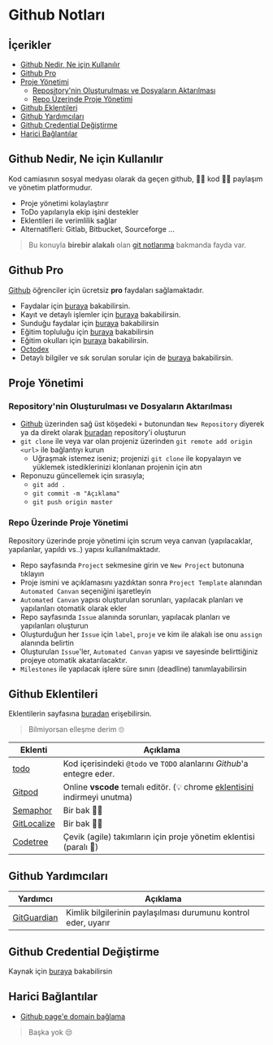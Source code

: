 # Github Notları <!-- omit in toc -->

## İçerikler <!-- omit in toc -->

- [Github Nedir, Ne için Kullanılır](#Github-Nedir-Ne-i%C3%A7in-Kullan%C4%B1l%C4%B1r)
- [Github Pro](#Github-Pro)
- [Proje Yönetimi](#Proje-Y%C3%B6netimi)
  - [Repository'nin Oluşturulması ve Dosyaların Aktarılması](#Repositorynin-Olu%C5%9Fturulmas%C4%B1-ve-Dosyalar%C4%B1n-Aktar%C4%B1lmas%C4%B1)
  - [Repo Üzerinde Proje Yönetimi](#Repo-%C3%9Czerinde-Proje-Y%C3%B6netimi)
- [Github Eklentileri](#Github-Eklentileri)
- [Github Yardımcıları](#Github-Yard%C4%B1mc%C4%B1lar%C4%B1)
- [Github Credential Değiştirme](#Github-Credential-De%C4%9Fi%C5%9Ftirme)
- [Harici Bağlantılar](#Harici-Ba%C4%9Flant%C4%B1lar)

## Github Nedir, Ne için Kullanılır

Kod camiasının sosyal medyası olarak da geçen github, 👩‍💻 kod 👨‍💻 paylaşım ve yönetim platformudur.

- Proje yönetimi kolaylaştırır
- ToDo yapılarıyla ekip işini destekler
- Eklentileri ile verimlilik sağlar
- Alternatifleri: Gitlab, Bitbucket, Sourceforge ...

> Bu konuyla **birebir alakalı** olan [git notlarıma][git notlarım] bakmanda fayda var.

## Github Pro

[Github] öğrenciler için ücretsiz **pro** faydaları sağlamaktadır.

- Faydalar için [buraya][benefits] bakabilirsin.
- Kayıt ve detaylı işlemler için [buraya][github student] bakabilirsin.
- Sunduğu faydalar için [buraya][github dev pack] bakabilirsin
- Eğitim topluluğu için [buraya](https://education.github.community/c/students) bakabilirsin
- Eğitim okulları için [buraya][github education school] bakabilirsin.
- [Octodex][github octodex]
- Detaylı bilgiler ve sık sorulan sorular için de [buraya][details] bakabilirsin.

## Proje Yönetimi

### Repository'nin Oluşturulması ve Dosyaların Aktarılması

- [Github] üzerinden sağ üst köşedeki `+` butonundan `New Repository` diyerek ya da direkt olarak [buradan][github repo oluşturma] repository'i oluşturun
- `git clone` ile veya var olan projeniz üzerinden `git remote add origin <url>` ile bağlantıyı kurun
  - Uğraşmak istemez iseniz; projenizi `git clone` ile kopyalayın ve yüklemek istediklerinizi klonlanan projenin için atın
- Reponuzu güncellemek için sırasıyla;
  - `git add .`
  - `git commit -m "Açıklama"`
  - `git push origin master`

### Repo Üzerinde Proje Yönetimi

Repository üzerinde proje yönetimi için scrum veya canvan (yapılacaklar, yapılanlar, yapıldı vs..) yapısı kullanılmaktadır.

- Repo sayfasında `Project` sekmesine girin ve `New Project` butonuna tıklayın
- Proje ismini ve açıklamasını yazdıktan sonra `Project Template` alanından `Automated Canvan` seçeniğini işaretleyin
- `Automated Canvan` yapısı oluşturulan sorunları, yapılacak planları ve yapılanları otomatik olarak ekler
- Repo sayfasında `Issue` alanında sorunları, yapılacak planları ve yapılanları oluşturun
- Oluşturduğun her `Issue` için `label`, `proje` ve kim ile alakalı ise onu `assign` alanında belirtin
- Oluşturulan `Issue`'ler, `Automated Canvan` yapısı ve sayesinde belirttiğiniz projeye otomatik akatarılacaktır.
- `Milestones` ile yapılacak işlere süre sınırı (deadline) tanımlayabilirsin

## Github Eklentileri

Eklentilerin sayfasına [buradan][marketplace] erişebilirsin.

> Bilmiyorsan elleşme derim 🙄

| Eklenti                             | Açıklama                                                                                     |
| ----------------------------------- | -------------------------------------------------------------------------------------------- |
| [todo][todo - github]               | Kod içerisindeki `@todo` ve `TODO` alanlarını _Github_'a entegre eder.                       |
| [Gitpod][gitpod - github]           | Online **vscode** temalı editör. (💡 chrome [eklentisini][gitpod - chrome] indirmeyi unutma) |
| [Semaphor][semaphor - github]       | Bir bak 🙋‍♀️                                                                                   |
| [GitLocalize][gitlocalize - github] | Bir bak 🙋‍♀️                                                                                   |
| [Codetree][codetree - github]       | Çevik (agile) takımların için proje yönetim eklentisi (paralı 🧐)                            |

## Github Yardımcıları

| Yardımcı                   | Açıklama                                                       |
| -------------------------- | -------------------------------------------------------------- |
| [GitGuardian][gitguardian] | Kimlik bilgilerinin paylaşılması durumunu kontrol eder, uyarır |

## Github Credential Değiştirme

Kaynak için [buraya][credential settings - video] bakabilirsin

## Harici Bağlantılar

- [Github page'e domain bağlama]

> Başka yok 😒

[git notlarım]: ../Git%20Notlar%C4%B1.md
[benefits]: https://education.github.com/benefits/offers
[github student]: https://education.github.com/students
[github dev pack]: https://education.github.com/pack/offers
[github comminity]: https://education.github.community/c/students
[github octodex]: https://octodex.github.com/
[github education school]: https://education.github.com/partners/schools
[details]: https://help.github.com/en/categories/teaching-and-learning-with-github-education

<!-- Proje Yönetimi -->

[github]: https://github.com
[github repo oluşturma]: https://github.com/new

<!-- Eklentiler -->

[marketplace]: https://github.com/marketplace
[todo - github]: https://github.com/marketplace/todo
[gitpod - github]: https://github.com/marketplace/gitpod-io
[gitpod - chrome]: https://chrome.google.com/webstore/detail/gitpod-online-ide/dodmmooeoklaejobgleioelladacbeki
[semaphor - github]: https://github.com/marketplace/semaphore
[gitlocalize - github]: https://github.com/marketplace/gitlocalize
[codetree - github]: https://github.com/marketplace/codetree
[gitguardian]: https://www.gitguardian.com/
[github page'e domain bağlama]: https://medium.com/@tivikter/github-pagesi-%C3%B6zel-domain-ile-kullanmak-ce57d229dae9
[credential settings - video]: https://www.youtube.com/watch?v=otBNYXz5Ie0
